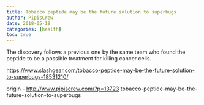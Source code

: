 ```yaml
---
title: Tobacco peptide may be the future solution to superbugs
author: PipisCrew
date: 2018-05-19
categories: [health]
toc: true
---
```


The discovery follows a previous one by the same team who found the peptide to be a possible treatment for killing cancer cells.

https://www.slashgear.com/tobacco-peptide-may-be-the-future-solution-to-superbugs-18531210/

origin - http://www.pipiscrew.com/?p=13723 tobacco-peptide-may-be-the-future-solution-to-superbugs